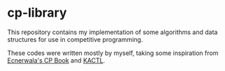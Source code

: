 # cp-library
This repository contains my implementation of some algorithms and data structures for use in competitive programming. 

These codes were written mostly by myself, taking some inspiration from [Ecnerwala's CP Book](https://github.com/ecnerwala/cp-book) and [KACTL](https://github.com/kth-competitive-programming/kactl). 
